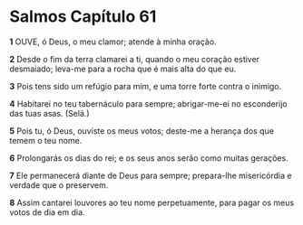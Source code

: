 # Salmos Capítulo 61

**1** 	OUVE, ó Deus, o meu clamor; atende à minha oração.

**2** 	Desde o fim da terra clamarei a ti, quando o meu coração estiver desmaiado; leva-me para a rocha que é mais alta do que eu.

**3** 	Pois tens sido um refúgio para mim, e uma torre forte contra o inimigo.

**4** 	Habitarei no teu tabernáculo para sempre; abrigar-me-ei no esconderijo das tuas asas. (Selá.)

**5** 	Pois tu, ó Deus, ouviste os meus votos; deste-me a herança dos que temem o teu nome.

**6** 	Prolongarás os dias do rei; e os seus anos serão como muitas gerações.

**7** 	Ele permanecerá diante de Deus para sempre; prepara-lhe misericórdia e verdade que o preservem.

**8** 	Assim cantarei louvores ao teu nome perpetuamente, para pagar os meus votos de dia em dia.

